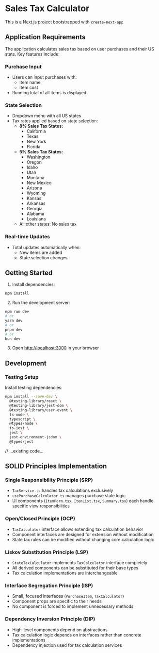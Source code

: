 # Sales Tax Calculator

This is a [Next.js](https://nextjs.org) project bootstrapped with [`create-next-app`](https://nextjs.org/docs/app/api-reference/cli/create-next-app).

## Application Requirements

The application calculates sales tax based on user purchases and their US state. Key features include:

### Purchase Input
- Users can input purchases with:
  - Item name
  - Item cost
- Running total of all items is displayed

### State Selection
- Dropdown menu with all US states
- Tax rates applied based on state selection:
  - **8% Sales Tax States:**
    - California
    - Texas
    - New York
    - Florida
  - **5% Sales Tax States:**
    - Washington
    - Oregon
    - Idaho
    - Utah
    - Montana
    - New Mexico
    - Arizona
    - Wyoming
    - Kansas
    - Arkansas
    - Georgia
    - Alabama
    - Louisiana
  - All other states: No sales tax

### Real-time Updates
- Total updates automatically when:
  - New items are added
  - State selection changes

## Getting Started

1. Install dependencies:
```bash
npm install
```

2. Run the development server:
```bash
npm run dev
# or
yarn dev
# or
pnpm dev
# or
bun dev
```

3. Open [http://localhost:3000](http://localhost:3000) in your browser

## Development

### Testing Setup
Install testing dependencies:
```bash
npm install --save-dev \
  @testing-library/react \
  @testing-library/jest-dom \
  @testing-library/user-event \
  ts-node \
  typescript \
  @types/node \
  ts-jest \
  jest \
  jest-environment-jsdom \
  @types/jest
```


// ...existing code...

## SOLID Principles Implementation

### Single Responsibility Principle (SRP)
- `TaxService.ts` handles tax calculations exclusively
- `usePurchaseCalculator.ts` manages purchase state logic
- UI components (`ItemForm.tsx`, `ItemList.tsx`, `Summary.tsx`) each handle specific view responsibilities

### Open/Closed Principle (OCP)
- `TaxCalculator` interface allows extending tax calculation behavior
- Component interfaces are designed for extension without modification
- State tax rules can be modified without changing core calculation logic

### Liskov Substitution Principle (LSP)
- `StateTaxCalculator` implements `TaxCalculator` interface completely
- All derived components can be substituted for their base types
- Tax calculation implementations are interchangeable

### Interface Segregation Principle (ISP)
- Small, focused interfaces (`PurchaseItem`, `TaxCalculator`)
- Component props are specific to their needs
- No component is forced to implement unnecessary methods

### Dependency Inversion Principle (DIP)
- High-level components depend on abstractions
- Tax calculation logic depends on interfaces rather than concrete implementations
- Dependency injection used for tax calculation services
